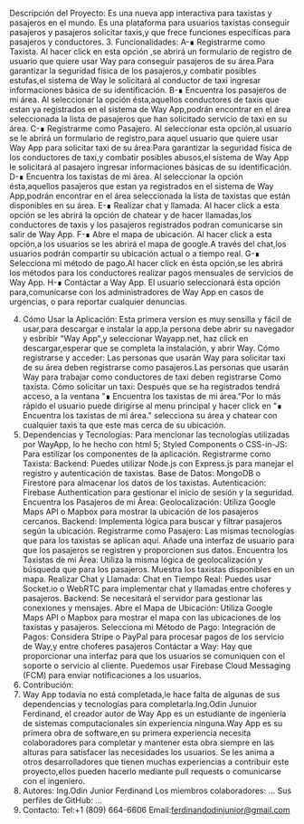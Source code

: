 Descripción del Proyecto:
Es una nueva app interactiva para taxistas y pasajeros en el mundo. 
Es una plataforma para usuarios taxistas conseguir pasajeros y pasajeros solicitar taxis,y que frece funciones específicas para pasajeros y conductores.
3. Funcionalidades:
A-∎ Registrarme como Taxista. Al hacer click en esta opción ,se abrirá un formulario de registro de usuario que quiere usar Way para conseguir pasajeros de su área.Para garantizar la seguridad física de los pasajeros,y combatir posibles estufas,el sistema de Way le solicitará al conductor de taxi ingresar informaciones básica de su identificación. 
B-∎ Encuentra los pasajeros de mi área. Al seleccionar la opción ésta,aquellos conductores de taxis que estan ya registrados en el sistema de Way App,podrán encontrar en el área seleccionada la lista de pasajeros que han solicitado servicio de taxi en su área. 
C-∎ Registrarme como Pasajero. Al seleccionar esta opción,al usuario se le abrirá un formulario de registro,para aquel usuario que quiere usar Way App para solicitar taxi de su área.Para garantizar la seguridad física de los conductores de taxi,y combatir posibles abusos,el sistema de Way App le solicitará al pasajero ingresar informaciones básicas de su identificación. 
D-∎ Encuentra los taxistas de mi área. Al seleccionar la opción ésta,aquellos pasajeros que estan ya registrados en el sistema de Way App,podrán encontrar en el área seleccionada la lista de taxistas que están disponibles en su área. 
E-∎ Realizar chat y llamada. Al hacer click a esta opción se les abrirá la opción de chatear y de hacer llamadas,los conductores de taxis  y los pasajeros registrados podran comunicarse sin salir de Way App.
F-∎ Abre el mapa de ubicación. Al hacer click a esta opción,a los usuarios se les abrirá el mapa de google.A través del chat,los usuarios podrán compartir su ubicación actual o a tiempo real.
G-∎ Selecciona mi método de pago.Al hacer click en ésta opción,se les abrirá los métodos para los conductores realizar pagos mensuales de servicios de Way App.
H-∎ Contáctar a Way App. El usuario seleccionará ésta opción para,comunicarse con los administradores de Way App en casos de urgencias, o para reportar cualquier denuncias.

4. Cómo Usar la Aplicación:
Esta primera version es muy sensilla y fácil de usar,para descargar e instalar la app,la persona debe abrir su navegador y esbribir "Way App",y seleccionar Wayapp.net, haz click en descargar,esperar que se completa la instalación, y abrir Way.
Cómo registrarse y acceder: Las personas que usarán Way para solicitar taxi de su área deben registrarse como pasajeros.Las personas que usarán Way para trabajar como conductores de taxi deben registrarse Como taxista.
Cómo solicitar un taxi: Después que se ha registrados tendrá acceso, a la ventana "∎ Encuentra los taxistas de mi área."Por lo más rápido el usuario puede dirigirse al menu principal y hacer click en "∎ Encuentra los taxistas de mi área." selecciona su área y chatear con cualquier taxis ta que este mas cerca de su ubicación.
5. Dependencias y Tecnologías:
Para mencionar las tecnologías utilizadas por WayApp, lo he hecho con html 5; Styled Components o CSS-in-JS: Para estilizar los componentes de la aplicación.
Registrarme como Taxista:
Backend: Puedes utilizar Node.js con Express.js para manejar el registro y autenticación de taxistas.
Base de Datos: MongoDB o Firestore para almacenar los datos de los taxistas.
Autenticación: Firebase Authentication para gestionar el inicio de sesión y la seguridad.
Encuentra los Pasajeros de mi Área:
Geolocalización: Utiliza Google Maps API o Mapbox para mostrar la ubicación de los pasajeros cercanos.
Backend: Implementa lógica para buscar y filtrar pasajeros según la ubicación.
Registrarme como Pasajero:
Las mismas tecnologías que para los taxistas se aplican aquí.
Añade una interfaz de usuario para que los pasajeros se registren y proporcionen sus datos.
Encuentra los Taxistas de mi Área:
Utiliza la misma lógica de geolocalización y búsqueda que para los pasajeros.
Muestra los taxistas disponibles en un mapa.
Realizar Chat y Llamada:
Chat en Tiempo Real: Puedes usar Socket.io o WebRTC para implementar chat y llamadas entre choferes y pasajeros.
Backend: Se necesitará el servidor para gestionar las conexiones y mensajes.
Abre el Mapa de Ubicación:
Utiliza Google Maps API o Mapbox para mostrar el mapa con las ubicaciones de los taxistas y pasajeros.
Selecciona mi Método de Pago:
Integración de Pagos: Considera Stripe o PayPal para procesar pagos de los servicio de Way,y entre choferes pasajeros 
Contáctar a Way:
Hay que proporcionar una interfaz para que los usuarios se comuniquen con el soporte o servicio al cliente.
Puedemos usar Firebase Cloud Messaging (FCM) para enviar notificaciones a los usuarios.
6. Contribución:
7. Way App todavia no está completada,le hace falta de algunas de sus dependencias y tecnologías para completarla.Ing.Odin Junuior Ferdinand, el creador autor de Way App es un estudiante de ingeniería de sistemas computacionales sin experiencia ninguna.Way App es su primera obra de software,en su primera experiencia necesita colaboradores para completar y mantener esta obra siempre en las alturas para satisfacer las necesidades los usuarios. 
Se les anima a otros desarrolladores que tienen muchas experiencias a contribuir este proyecto,ellos pueden hacerlo mediante pull requests o comunicarse con el ingeniero.
7. Autores:
Ing.Odin Junior Ferdinand
Los miembros colaboradores: ...
Sus perfiles de GitHub: ...
8. Contacto:
Tel:+1 (809) 664-6606
Email:ferdinandodinjunior@gmail.com


